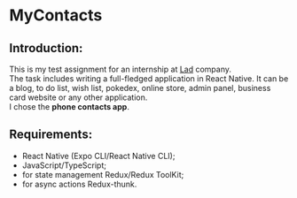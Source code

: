 # MyContacts

## Introduction:

This is my test assignment for an internship at [Lad](https://lad24.ru/) company.  
The task includes writing a full-fledged application in React Native. It can be a blog, to do list, wish list, pokedex, online store, admin panel, business card website or any other application.  
I chose the **phone contacts app**.

## Requirements:
- React Native (Expo CLI/React Native CLI);
- JavaScript/TypeScript;
- for state management Redux/Redux ToolKit;
- for async actions Redux-thunk.
